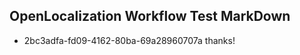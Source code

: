 ## OpenLocalization Workflow Test MarkDown
* 2bc3adfa-fd09-4162-80ba-69a28960707a thanks!

<!--HONumber=Sep16_HO1-->


